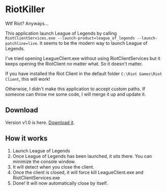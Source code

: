 # RiotKiller

Wtf Riot? Anyways...

This application launch League of Legends by calling `RiotClientServices.exe --launch-product=league_of_legends --launch-patchline=live`. It seems to be the modern way to launch League of Legends.

I've tried opening LeagueClient.exe without using RiotClientServices but it keeps opening the RiotClient no matter what. So it doesn't matter.

If you have installed the Riot Client in the default folder `C:\Riot Games\Riot Client`, this will work! 

Otherwise, I didn't make this application to accept custom paths. If someone can throw me some code, I will merge it up and update it.

## Download

Version v1.0 is here. [Download it](https://github.com/Arecsu/RiotKiller/releases/download/v1.0/RiotKiller.exe).

## How it works

1. Launch League of Legends
2. Once League of Legends has been launched, it sits there. You can minimize the console window.
3. It will detect when you close the client.
4. Once the client is closed, it will force kill LeagueClient.exe and RiotClientServices.exe
5. Done! It will now automatically close by itself.
